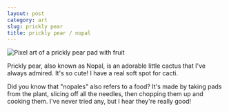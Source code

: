 ```yaml
---
layout: post
category: art
slug: prickly pear
title: prickly pear / nopal
---
```


![Pixel art of a prickly pear pad with fruit](/assets/art/prickly-pear.png)

Prickly pear, also known as Nopal, is an adorable little cactus that I've always admired.
It's so cute! I have a real soft spot for cacti.

Did you know that "nopales" also refers to a food? It's made by taking pads from the plant,
slicing off all the needles, then chopping them up and cooking them. 
I've never tried any, but I hear they're really good!
